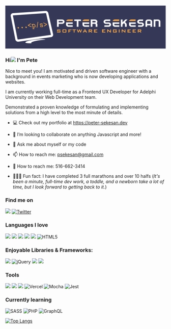 ![A Software Engineer](/images/Logo-01.jpg)

### Hi<img src="https://media.giphy.com/media/hvRJCLFzcasrR4ia7z/giphy.gif" width="25px"></a> I'm Pete

Nice to meet you! I am motivated and driven software engineer with a background in events marketing who is now developing applications and websites.

I am currently working full-time as a Frontend UX Developer for Adelphi University on their Web Development team.

Demonstrated a proven knowledge of formulating and implementing solutions from a high level to the most minute of details.

- 💻 Check out my portfolio at <a href="https://peter-sekesan.dev/">https://peter-sekesan.dev</A>
- 👯 I’m looking to collaborate on anything Javascript and more!
- 💬 Ask me about myself or my code
- 📫 How to reach me: psekesan@gmail.com
- 📱 How to reach me: 516-662-3414

- 🏃🏻‍♂️ Fun fact: I have completed 3 full marathons and over 10 halfs (<em>It's been a minute, full-time dev work, a toddle, and a newborn take a lot of time, but I look forward to getting back to it.</em>)

### Find me on

<a href="https://www.linkedin.com/in/petersekesan/"><img src="https://img.shields.io/badge/linkedin%20-%230077B5.svg?&style=for-the-badge&logo=linkedin&logoColor=white"/></a> <a href="https://www.linkedin.com/in/petersekesan/"><a href="https://twitter.com/PeterSekesan/"> <img alt="Twitter" src="https://img.shields.io/badge/petersekesan%20-%231DA1F2.svg?&style=for-the-badge&logo=Twitter&logoColor=white"/>
</a> <a href="https://twitter.com/PeterSekesan/"></a>

### Languages I love

<img src="https://img.shields.io/badge/javascript%20-%23323330.svg?&style=for-the-badge&logo=javascript&logoColor=%23F7DF1E"/> <img src="https://img.shields.io/badge/node.js%20-%2343853D.svg?&style=for-the-badge&logo=node.js&logoColor=white"/> <img src ="https://img.shields.io/badge/postgres-%23316192.svg?&style=for-the-badge&logo=postgresql&logoColor=white"/> <img src="https://img.shields.io/badge/css3%20-%231572B6.svg?&style=for-the-badge&logo=css3&logoColor=white"/> <img src="https://img.shields.io/badge/markdown-%23000000.svg?&style=for-the-badge&logo=markdown&logoColor=white"/> <img alt="HTML5" src="https://img.shields.io/badge/html5%20-%23E34F26.svg?&style=for-the-badge&logo=html5&logoColor=white"/>

### Enjoyable Libraries & Frameworks:

<img src="https://img.shields.io/badge/react%20-%2320232a.svg?&style=for-the-badge&logo=react&logoColor=%2361DAFB"/> <img alt="jQuery" src="https://img.shields.io/badge/jquery%20-%230769AD.svg?&style=for-the-badge&logo=jquery&logoColor=white"/> <img src="https://img.shields.io/badge/express.js%20-%23404d59.svg?&style=for-the-badge"/> <img src="https://img.shields.io/badge/bootstrap%20-%23563D7C.svg?&style=for-the-badge&logo=bootstrap&logoColor=white"/>

### Tools

<img src="https://img.shields.io/badge/git%20-%23F05033.svg?&style=for-the-badge&logo=git&logoColor=white"/> <img src="https://img.shields.io/badge/github%20-%23121011.svg?&style=for-the-badge&logo=github&logoColor=white"/> <img src="https://img.shields.io/badge/heroku%20-%23430098.svg?&style=for-the-badge&logo=heroku&logoColor=white"/> <img alt="Vercel" src="https://img.shields.io/badge/vercel%20-%23000000.svg?&style=for-the-badge&logo=vercel&logoColor=white"/>
<img alt="Mocha" src="https://img.shields.io/badge/-mocha-%238D6748?&style=for-the-badge&logo=mocha&logoColor=white"/> <img alt="Jest" src="https://img.shields.io/badge/-jest-%23C21325?&style=for-the-badge&logo=jest&logoColor=white"/>

### Currently learning

<img alt="SASS" src="https://img.shields.io/badge/SASS%20-hotpink.svg?&style=for-the-badge&logo=SASS&logoColor=white"/>
<img alt="PHP" src="https://img.shields.io/badge/PHP-777BB4?style=for-the-badge&logo=php&logoColor=white"/>
<img alt="GraphQL" src="https://img.shields.io/badge/-GraphQL-E10098?style=for-the-badge&logo=graphql"/>

[![Top Langs](https://github-readme-stats.vercel.app/api/top-langs/?username=pete-sekesan&layout=compact)](https://github.com/anuraghazra/github-readme-stats)
